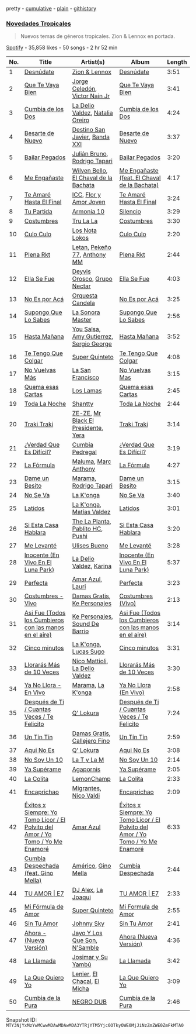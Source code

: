 pretty - [cumulative](/playlists/cumulative/37i9dQZF1DXatk5BgNhCd7.md) - [plain](/playlists/plain/37i9dQZF1DXatk5BgNhCd7) - [githistory](https://github.githistory.xyz/mackorone/spotify-playlist-archive/blob/main/playlists/plain/37i9dQZF1DXatk5BgNhCd7)

### [Novedades Tropicales](https://open.spotify.com/playlist/37i9dQZF1DXatk5BgNhCd7)

> Nuevos temas de géneros tropicales\. Zion & Lennox en portada.

[Spotify](https://open.spotify.com/user/spotify) - 35,858 likes - 50 songs - 2 hr 52 min

| No. | Title | Artist(s) | Album | Length |
|---|---|---|---|---|
| 1 | [Desnúdate](https://open.spotify.com/track/3lAPRVmezONEzjHgzOvh5m) | [Zion & Lennox](https://open.spotify.com/artist/21451j1KhjAiaYKflxBjr1) | [Desnúdate](https://open.spotify.com/album/5uLpJ330k49clXLzxyhHrf) | 3:51 |
| 2 | [Que Te Vaya Bien](https://open.spotify.com/track/1tgtt55t1gFpq84UCAoXSN) | [Jorge Celedón](https://open.spotify.com/artist/7rNbdH4pgrnwguvzxhA2Ek), [Victor Nain Jr](https://open.spotify.com/artist/6L89Apk33SwlxIPUwDOnf7) | [Que Te Vaya Bien](https://open.spotify.com/album/5yRi7QGU76Cd9DrMVUpGX6) | 3:41 |
| 3 | [Cumbia de los Dos](https://open.spotify.com/track/00IwtGTu7A1SJRs6g2445Q) | [La Delio Valdez](https://open.spotify.com/artist/3tzacGOmngxUV8W8lU9h3Q), [Natalia Oreiro](https://open.spotify.com/artist/0Uit4gta4PrT7HvUe8W2Xo) | [Cumbia de los Dos](https://open.spotify.com/album/7L3WNcm7mLtYU2D11t7wXi) | 4:24 |
| 4 | [Besarte de Nuevo](https://open.spotify.com/track/1PczfOVE5UmwuvfwrECK7J) | [Destino San Javier](https://open.spotify.com/artist/26EVG2B9cd0c1gAfDsA7uW), [Banda XXI](https://open.spotify.com/artist/4She1focTkX0pwpJUtS5eo) | [Besarte de Nuevo](https://open.spotify.com/album/4zOshueWkMPBgfEoi74sXf) | 3:37 |
| 5 | [Bailar Pegados](https://open.spotify.com/track/00GhrZUHzp034GsWIoe4pb) | [Julián Bruno](https://open.spotify.com/artist/4GiUBU5qC374SE66G2wYY2), [Rodrigo Tapari](https://open.spotify.com/artist/1wkImvL5XLLhrNcmX7sVt4) | [Bailar Pegados](https://open.spotify.com/album/320kx3PZT50c3SwV1EwnJf) | 3:20 |
| 6 | [Me Engañaste](https://open.spotify.com/track/6Ep2ZXUC4ZYS2NXIr4DXxp) | [Wilven Bello](https://open.spotify.com/artist/6cJpv2M7hjes1BxCIfqq8B), [El Chaval de la Bachata](https://open.spotify.com/artist/4RnIr0AAau1SBJMbjJ9poC) | [Me Engañaste \(feat\. El Chaval de la Bachata\)](https://open.spotify.com/album/0g48BLurUk50j2joPWvJjS) | 4:17 |
| 7 | [Te Amaré Hasta El Final](https://open.spotify.com/track/7gQchxP7Eh3SpUbcR2cXYY) | [ICC](https://open.spotify.com/artist/66UyAOM9ECEDzsfUm9UXeF), [Flor y Amor Joven](https://open.spotify.com/artist/5cxwszJRx3kAVpK3MNtWgA) | [Te Amaré Hasta El Final](https://open.spotify.com/album/7gfXhSXVoZBHncpcv9ayxr) | 3:24 |
| 8 | [Tu Partida](https://open.spotify.com/track/1q8wa0QykXTnvMOwCWLVf4) | [Armonia 10](https://open.spotify.com/artist/2MLibj8EtYKluK594J3D9Y) | [Silencio](https://open.spotify.com/album/024thNGEv6tJaVwUpnUGoD) | 3:29 |
| 9 | [Costumbres](https://open.spotify.com/track/6gCcOzq4uy8VQktaBzx7wy) | [Tru La La](https://open.spotify.com/artist/1EsaxlwSz9CLqVRjZYnP3H) | [Costumbres](https://open.spotify.com/album/4jX7jBxxmd04LdZB35Hg2r) | 3:30 |
| 10 | [Culo Culo](https://open.spotify.com/track/0xJ8dEhoWcuJggjkUTZocM) | [Los Nota Lokos](https://open.spotify.com/artist/76iFMHDqONZusQlTu2ckKQ) | [Culo Culo](https://open.spotify.com/album/1voKY8dO6e823cjo63D44W) | 2:20 |
| 11 | [Plena Rkt](https://open.spotify.com/track/2cOcNId9bPrHwIVuq5sJme) | [Letan](https://open.spotify.com/artist/14LqX7WKEinOwg1VZcM1xE), [Pekeño 77](https://open.spotify.com/artist/5eIRbSES1yeGSBuqZ4xvuD), [Anthony MM](https://open.spotify.com/artist/3L0TDlLE2v4lWjz5vw3vE8) | [Plena Rkt](https://open.spotify.com/album/5QXEiMJOD1b4tTzhEEdzln) | 2:44 |
| 12 | [Ella Se Fue](https://open.spotify.com/track/1tXJWyPhfIVz2fGNZvl5pi) | [Deyvis Orosco](https://open.spotify.com/artist/4Ys2BviobiudpEXEgVtdlV), [Grupo Nectar](https://open.spotify.com/artist/67ktO6WKPZ0h4cBxSBBoep) | [Ella Se Fue](https://open.spotify.com/album/36ClJf8tvEoMWDvCLPId0I) | 4:03 |
| 13 | [No Es por Acá](https://open.spotify.com/track/2BruX0DW2jcFftAGczIEJ5) | [Orquesta Candela](https://open.spotify.com/artist/20CwGx7uSQQXXeDXxF0RjU) | [No Es por Acá](https://open.spotify.com/album/2stXVB6YsSt4Apfd0yqdwv) | 3:25 |
| 14 | [Supongo Que Lo Sabes](https://open.spotify.com/track/5dAL0O82jo2JmrbvJy1JIu) | [La Sonora Master](https://open.spotify.com/artist/34ncxwjKmuXtfWo8wh91sL) | [Supongo Que Lo Sabes](https://open.spotify.com/album/796xVq92wShgvMHqEi96Xn) | 2:56 |
| 15 | [Hasta Mañana](https://open.spotify.com/track/0E7la0I7QrV6RKtBaCQqvg) | [You Salsa](https://open.spotify.com/artist/4kYoLs6okVQkRPGtrzMgcU), [Amy Gutierrez](https://open.spotify.com/artist/1jrfEx1kZc8BNPLQDC7kVR), [Sergio George](https://open.spotify.com/artist/4Ht1HigABvctq7wW4D3jAC) | [Hasta Mañana](https://open.spotify.com/album/28IZL9yZMubsra0WDYmL3o) | 3:52 |
| 16 | [Te Tengo Que Colgar](https://open.spotify.com/track/7mlrQGbACpp5PtgQdQLpWu) | [Super Quinteto](https://open.spotify.com/artist/4ArkxyeBPg8alE9CcBf86X) | [Te Tengo Que Colgar](https://open.spotify.com/album/1HsROrvuqMY4ElvJbr0T4y) | 4:08 |
| 17 | [No Vuelvas Más](https://open.spotify.com/track/3gySsvwe1rsl3pLj1eEbh9) | [La San Francisco](https://open.spotify.com/artist/5PjBUzYkEvqbzBw5HtEAEr) | [No Vuelvas Mas](https://open.spotify.com/album/7pUN6IwdxaF2GLn8i5vLY4) | 3:15 |
| 18 | [Quema esas Cartas](https://open.spotify.com/track/54pgIuKyZDOTpjB5xm1GeV) | [Los Lamas](https://open.spotify.com/artist/7wj7mzfPsDlJjUyg2TIW1n) | [Quema esas Cartas](https://open.spotify.com/album/1lZNjfPhVH3lvF1sWcbtBD) | 2:45 |
| 19 | [Toda La Noche](https://open.spotify.com/track/3lauXVns4AahDvVQkNwi7i) | [Shantty](https://open.spotify.com/artist/0CkTbu5dfB2RWaQWzE2cDd) | [Toda La Noche](https://open.spotify.com/album/2QD7mdAL7zw6BlV4WrE3DL) | 2:44 |
| 20 | [Traki Traki](https://open.spotify.com/track/7r9Kv6r7oYbm3fOQ0r0x82) | [ZE\-ZE](https://open.spotify.com/artist/1yTSBnto5Xe7fIrBbNFztC), [Mr Black El Presidente](https://open.spotify.com/artist/19vCtDMDfX2wjU5vULq6FG), [Yera](https://open.spotify.com/artist/1vrahybrKylgwkjhbmOz94) | [Traki Traki](https://open.spotify.com/album/1g32qXSoCxpT27LR5WwuHq) | 3:14 |
| 21 | [¿Verdad Que Es Difícil?](https://open.spotify.com/track/3xGNu9a2H84KJlNQOG9erW) | [Cumbia Pedregal](https://open.spotify.com/artist/5wApHJOjQqf9w4OPesyWca) | [¿Verdad Que Es Difícil?](https://open.spotify.com/album/3rQ1KOeTk8DBqAox3cqxSs) | 3:19 |
| 22 | [La Fórmula](https://open.spotify.com/track/5Fh9fyHRnSwKLo4asG6fEX) | [Maluma](https://open.spotify.com/artist/1r4hJ1h58CWwUQe3MxPuau), [Marc Anthony](https://open.spotify.com/artist/4wLXwxDeWQ8mtUIRPxGiD6) | [La Fórmula](https://open.spotify.com/album/5BMotNmzFRoGABaWM6YFI2) | 4:27 |
| 23 | [Dame un Besito](https://open.spotify.com/track/2Vl1IkovKwtLBAVUdOqZ0a) | [Marama](https://open.spotify.com/artist/4GepMkTgrIZECoCC55vqjW), [Rodrigo Tapari](https://open.spotify.com/artist/1wkImvL5XLLhrNcmX7sVt4) | [Dame un Besito](https://open.spotify.com/album/2KephD8YhQRMfagIcLI7r8) | 3:15 |
| 24 | [No Se Va](https://open.spotify.com/track/44VMZB1D8fovWxdDIwIPo6) | [La K'onga](https://open.spotify.com/artist/3ghRXw2nUEH2THaL82hw8R) | [No Se Va](https://open.spotify.com/album/7Cn5f97ZxIoUwstXEtWaTJ) | 3:40 |
| 25 | [Latidos](https://open.spotify.com/track/2WFrChyI5KlmxunG45Sqws) | [La K'onga](https://open.spotify.com/artist/3ghRXw2nUEH2THaL82hw8R), [Matías Valdez](https://open.spotify.com/artist/6SGCqG5HEr5gFZR9ct8wID) | [Latidos](https://open.spotify.com/album/307d2X9AdbxbyFd008xmn7) | 3:01 |
| 26 | [Si Esta Casa Hablara](https://open.spotify.com/track/2F3j0BgLcRjuAd7gAvrlQp) | [The La Planta](https://open.spotify.com/artist/4oZolC0sCwCAKqsNXfRlVS), [Pablito HC](https://open.spotify.com/artist/3VGOer5eApPF1qsyYXlMFT), [Pushi](https://open.spotify.com/artist/1l6UgL5G16tId4qoYH8qJn) | [Si Esta Casa Hablara](https://open.spotify.com/album/7JTFZ8I4RPHodlhmX2faiP) | 3:20 |
| 27 | [Me Levanté](https://open.spotify.com/track/0VyS8re7IhTDbpZmKrKfv2) | [Ulises Bueno](https://open.spotify.com/artist/2UqRkW2wfEkZmyvKyTTv2W) | [Me Levanté](https://open.spotify.com/album/2mHs7EdBXg7dMkFvDMZC9d) | 3:28 |
| 28 | [Inocente \(En Vivo En El Luna Park\)](https://open.spotify.com/track/6qM2i722HNgqvpNBwYzKIk) | [La Delio Valdez](https://open.spotify.com/artist/3tzacGOmngxUV8W8lU9h3Q), [Karina](https://open.spotify.com/artist/1QZuAtDYNrk2QMogJulsyq) | [Inocente \(En Vivo En El Luna Park\)](https://open.spotify.com/album/2HsF8RzCLIH8Mz5dt1mSrf) | 5:37 |
| 29 | [Perfecta](https://open.spotify.com/track/6ENJrMm3Kxj6pZKGGB3DLI) | [Amar Azul](https://open.spotify.com/artist/04TVfWdJWbfH0FOT2zA1Tg), [Lauri](https://open.spotify.com/artist/5DkMnet9UIBiZY5TlAPsKo) | [Perfecta](https://open.spotify.com/album/4t1mtvtgdEtwlfen0Ks7yp) | 3:23 |
| 30 | [Costumbres \- Vivo](https://open.spotify.com/track/6HT88WDVwEJiHEbPuQ5XcB) | [Damas Gratis](https://open.spotify.com/artist/3YeBTR1Q1rUxKguz4jP6UV), [Ke Personajes](https://open.spotify.com/artist/06Q5VlSAku57lFzyME3HrM) | [Costumbres \(Vivo\)](https://open.spotify.com/album/5bF1CFdbRtYvsCbVro137h) | 2:13 |
| 31 | [Asi Fue \(Todos los Cumbieros con las manos en el aire\)](https://open.spotify.com/track/1TqVbvwPmESLvgkueeJI4V) | [Ke Personajes](https://open.spotify.com/artist/06Q5VlSAku57lFzyME3HrM), [Sound De Barrio](https://open.spotify.com/artist/6jz0DkcaOtGlaNOA67rzIU) | [Asi Fue \(Todos los Cumbieros con las manos en el aire\)](https://open.spotify.com/album/1jnDr8K9IxgrZM94g6fXD1) | 3:14 |
| 32 | [Cinco minutos](https://open.spotify.com/track/4M7gtZi4Tai6gJMIkNzWcC) | [La K'onga](https://open.spotify.com/artist/3ghRXw2nUEH2THaL82hw8R), [Lucas Sugo](https://open.spotify.com/artist/0WnP62TjkFfRrt52yE8zcX) | [Cinco minutos](https://open.spotify.com/album/2q2u75ecRs9D2IhKY2bo1R) | 3:31 |
| 33 | [Llorarás Más de 10 Veces](https://open.spotify.com/track/10VUJfqV8GGuJovH0x9Q4e) | [Nico Mattioli](https://open.spotify.com/artist/6WVAHhEnELJ0NI11yZu9j1), [La Delio Valdez](https://open.spotify.com/artist/3tzacGOmngxUV8W8lU9h3Q) | [Llorarás Más de 10 Veces](https://open.spotify.com/album/5NmYayaP0sr0anmXO9D8hz) | 3:30 |
| 34 | [Ya No Llora \- En Vivo](https://open.spotify.com/track/0wW9gBzVnskOA1xqDXvsVb) | [Marama](https://open.spotify.com/artist/4GepMkTgrIZECoCC55vqjW), [La K'onga](https://open.spotify.com/artist/3ghRXw2nUEH2THaL82hw8R) | [Ya No Llora \(En Vivo\)](https://open.spotify.com/album/587zI6AqCzZv9ZItyl8h6S) | 2:58 |
| 35 | [Después de Ti / Cuantas Veces / Te Felicito](https://open.spotify.com/track/7b4hZRdUXRgCWJxQZhA7Kf) | [Q' Lokura](https://open.spotify.com/artist/7dlkBH23ERFXxuNoMHq94Y) | [Después de Ti / Cuantas Veces / Te Felicito](https://open.spotify.com/album/1wGqGNxHO2R8jIYNh3Y6TF) | 7:24 |
| 36 | [Un Tín Tín](https://open.spotify.com/track/2gRN8dGLqnpj0TKoGE8sb5) | [Damas Gratis](https://open.spotify.com/artist/3YeBTR1Q1rUxKguz4jP6UV), [Callejero Fino](https://open.spotify.com/artist/6GRwwWAtmusrgAL5JF9Dfr) | [Un Tín Tín](https://open.spotify.com/album/4a5QcsvWyKziBN7cNw1E5b) | 2:59 |
| 37 | [Aqui No Es](https://open.spotify.com/track/7xUuyJLGZg0osGSxhlI8MV) | [Q' Lokura](https://open.spotify.com/artist/7dlkBH23ERFXxuNoMHq94Y) | [Aqui No Es](https://open.spotify.com/album/39ONwIdsefek7bPlFV75an) | 3:08 |
| 38 | [No Soy Un 10](https://open.spotify.com/track/3S3WhDTKcVtuRfWfJulLuE) | [La T y La M](https://open.spotify.com/artist/1FxPMQ9A0882eNDx3ZkD6B) | [No Soy Un 10](https://open.spotify.com/album/1w15wkI8Fnelrb4dMkCiFr) | 2:14 |
| 39 | [Ya Supérame](https://open.spotify.com/track/0jPKUwIK6xiB5xZWXoYGXk) | [Agapornis](https://open.spotify.com/artist/27Yc5RzJf27tJfqezJnHY1) | [Ya Supérame](https://open.spotify.com/album/7yMrWYOXO2U8ZTl8DT8sE1) | 2:05 |
| 40 | [La Colita](https://open.spotify.com/track/5x9zpEfFjb1wRH73LfsKVP) | [LemonChamp](https://open.spotify.com/artist/3Tralte9fDtBGOq8ULPaXn) | [La Colita](https://open.spotify.com/album/5NCvea7iwmoonfxeLiZq5z) | 2:33 |
| 41 | [Encaprichao](https://open.spotify.com/track/1d2UAejVm1DMf78pfick1d) | [Migrantes](https://open.spotify.com/artist/48R2gYdPKtfnfKAzhSVPUx), [Nico Valdi](https://open.spotify.com/artist/0uxYECT7XqHNccQAg5Uhe4) | [Encaprichao](https://open.spotify.com/album/0kfRkigR4yiYk7dKVBVfCz) | 2:09 |
| 42 | [Éxitos x Siempre: Yo Tomo Licor / El Polvito del Amor / Yo Tomo / Yo Me Enamoré](https://open.spotify.com/track/66ykf0soCVZkZ06TNM9amH) | [Amar Azul](https://open.spotify.com/artist/04TVfWdJWbfH0FOT2zA1Tg) | [Éxitos x Siempre: Yo Tomo Licor / El Polvito del Amor / Yo Tomo / Yo Me Enamoré](https://open.spotify.com/album/0YaCH7Jn1POPciuotWpZcV) | 6:33 |
| 43 | [Cumbia Despechada \(feat\. Gino Mella\)](https://open.spotify.com/track/0i38plpKu7S0NCIh8PfcFM) | [Américo](https://open.spotify.com/artist/6eUAVH8tSq8WSJGPLeDN9c), [Gino Mella](https://open.spotify.com/artist/7HYJrA3HSTNDmkl5pylhaY) | [Cumbia Despechada](https://open.spotify.com/album/6LW0dk5JXVmNLHOCIzoim2) | 2:44 |
| 44 | [TU AMOR \| E7](https://open.spotify.com/track/3N6rAKpPraBOZqn9RhSrz0) | [DJ Alex](https://open.spotify.com/artist/7ygNQCdpQWW7iSWAxDhvhI), [La Joaqui](https://open.spotify.com/artist/60XHOAhvEBiV6BGBOv8ClM) | [TU AMOR \| E7](https://open.spotify.com/album/772pSj9TMLYJoULLYIEVBX) | 2:33 |
| 45 | [Mi Fórmula de Amor](https://open.spotify.com/track/4CVsyjUiuddcgeUPiAK2Z7) | [Super Quinteto](https://open.spotify.com/artist/4ArkxyeBPg8alE9CcBf86X) | [Mi Formula de Amor](https://open.spotify.com/album/7oTd7Mu8VHDaxaKJ5QZkWy) | 2:55 |
| 46 | [Sin Tu Amor](https://open.spotify.com/track/3fWAe3mBB6PfCMGocEiwbl) | [Johnny Sky](https://open.spotify.com/artist/3EVZsBWq5KqdtS6eVNHN8d) | [Sin Tu Amor](https://open.spotify.com/album/6yjjKUSBZeIOfJCuSHmPla) | 2:41 |
| 47 | [Ahora \- \(Nueva Versión\)](https://open.spotify.com/track/7zi38N4DOCN6Rge2x2tzZM) | [Jayo Y Los Que Son](https://open.spotify.com/artist/4PBNiPbHphKFQElFxwDSLW), [N'Samble](https://open.spotify.com/artist/7Ksq8BTaGcbM7OgVQi3y8f) | [Ahora \(Nueva Versión\)](https://open.spotify.com/album/2d17SB6GGlRGML8e2iRnmF) | 4:36 |
| 48 | [La Llamada](https://open.spotify.com/track/2CPXNiBLtEqrk0C8POsnW5) | [Josimar y Su Yambú](https://open.spotify.com/artist/25gsQNkL2qTq778NWyughs) | [La Llamada](https://open.spotify.com/album/2KfaELlsmIPx2oQka4ZMZY) | 3:42 |
| 49 | [La Que Quiero Yo](https://open.spotify.com/track/1FGfYaq4XPNoDaQiZIcb4e) | [Lenier](https://open.spotify.com/artist/4zWFlKgU4j7ryWg5nsOmU6), [El Chacal](https://open.spotify.com/artist/1xFn1xod58AGaSZjrxdiXA), [El Micha](https://open.spotify.com/artist/0d7jzRhjOifL8X9hxNvbEn) | [La Que Quiero Yo](https://open.spotify.com/album/5x3pcGwDfquEZJ7Szi5ktB) | 3:09 |
| 50 | [Cumbia de la Pura](https://open.spotify.com/track/1Iu81JrM7jl7Hxc0VXHtRI) | [NEGRO DUB](https://open.spotify.com/artist/65VS702SIPGgTpWgTQupMA) | [Cumbia de la Pura](https://open.spotify.com/album/5AnKz0XwvrDu6Q7SAOrSVb) | 2:46 |

Snapshot ID: `MTY3NjYxMzYwMCwwMDAwMDAwMDA3YTRjYTM5Yjc0OTkyOWE0MjJiNzZmZWE0ZmFkMTA0`
